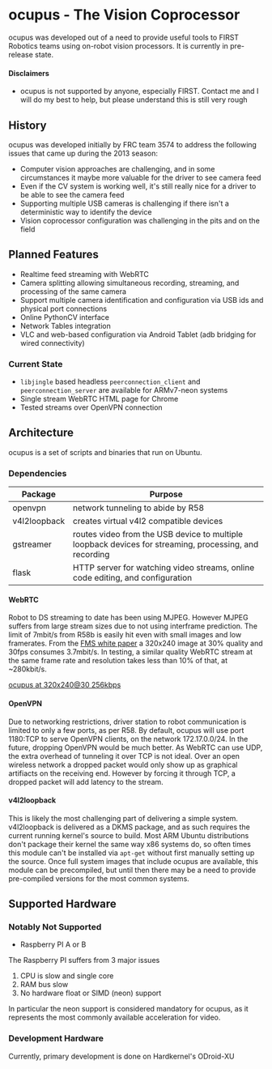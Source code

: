 # ocupus - The Vision Coprocessor
ocupus was developed out of a need to provide useful tools to FIRST Robotics teams using on-robot vision processors. It is currently in pre-release state.

#### Disclaimers

 * ocupus is not supported by anyone, especially FIRST. Contact me and I will do my best to help, but please understand this is still very rough

## History
ocupus was developed initially by FRC team 3574 to address the following issues that came up during the 2013 season:
 
 * Computer vision approaches are challenging, and in some circumstances it maybe more valuable for the driver to see camera feed
 * Even if the CV system is working well, it's still really nice for a driver to be able to see the camera feed
 * Supporting multiple USB cameras is challenging if there isn't a deterministic way to identify the device
 * Vision coprocessor configuration was challenging in the pits and on the field

## Planned Features

 * Realtime feed streaming with WebRTC
 * Camera splitting allowing simultaneous recording, streaming, and processing of the same camera
 * Support multiple camera identification and configuration via USB ids and physical port connections
 * Online PythonCV interface
 * Network Tables integration
 * VLC and web-based configuration via Android Tablet (adb bridging for wired connectivity)

### Current State

 * `libjingle` based headless `peerconnection_client` and `peerconnection_server` are available for ARMv7-neon systems
 * Single stream WebRTC HTML page for Chrome
 * Tested streams over OpenVPN connection

## Architecture

ocupus is a set of scripts and binaries that run on Ubuntu.

### Dependencies

Package | Purpose 
--- | ---
openvpn | network tunneling to abide by R58
v4l2loopback | creates virtual v4l2 compatible devices
gstreamer | routes video from the USB device to multiple loopback devices for streaming, processing, and recording
flask | HTTP server for watching video streams, online code editing, and configuration


#### WebRTC

Robot to DS streaming to date has been using MJPEG. However MJPEG suffers from large stream sizes due to not using interframe prediction. The limit of 7mbit/s from R58b is easily hit even with small images and low framerates. From the [FMS white paper](http://www.usfirst.org/sites/default/files/uploadedFiles/Robotics_Programs/FRC/Game_and_Season__Info/2013/FMSWhitePaper_RevA.pdf) a 320x240 image at 30% quality and 30fps consumes 3.7mbit/s. In testing, a similar quality WebRTC stream at the same frame rate and resolution takes less than 10% of that, at ~280kbit/s.

[ocupus at 320x240@30 256kbps](https://raw2.github.com/hackcasual/ocupus/master/static/ocupus.png "Example")

#### OpenVPN

Due to networking restrictions, driver station to robot communication is limited to only a few ports, as per R58. By default, ocupus will use port 1180:TCP to serve OpenVPN clients, on the network 172.17.0.0/24. In the future, dropping OpenVPN would be much better. As WebRTC can use UDP, the extra overhead of tunneling it over TCP is not ideal. Over an open wireless network a dropped packet would only show up as graphical artifiacts on the receiving end. However by forcing it through TCP, a dropped packet will add latency to the stream.

#### v4l2loopback

This is likely the most challenging part of delivering a simple system. v4l2loopback is delivered as a DKMS package, and as such requires the current running kernel's source to build. Most ARM Ubuntu distributions don't package their kernel the same way x86 systems do, so often times this module can't be installed via `apt-get` without first manually setting up the source. Once full system images that include ocupus are available, this module can be precompiled, but until then there may be a need to provide pre-compiled versions for the most common systems.

## Supported Hardware
### Notably Not Supported
 * Raspberry PI A or B

The Raspberry PI suffers from 3 major issues
 1. CPU is slow and single core
 2. RAM bus slow
 3. No hardware float or SIMD (neon) support

In particular the neon support is considered mandatory for ocupus, as it represents the most commonly available acceleration for video.

### Development Hardware
Currently, primary development is done on Hardkernel's ODroid-XU
